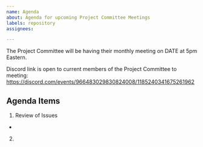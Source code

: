 ```yaml
---
name: Agenda
about: Agenda for upcoming Project Committee Meetings
labels: repository
assignees: 

---
```


The Project Committee will be having their monthly meeting on DATE at 5pm Eastern.

Discord link is open to current members of the Project Committee to meeting: https://discord.com/events/966483029830824008/1185240341675261962


## Agenda Items

1. Review of Issues

* 
2. 
